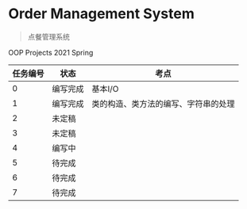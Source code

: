 # Order Management System

> 点餐管理系统

OOP Projects 2021 Spring

| 任务编号 | 状态     | 考点    |
| -------- | -------- | ------- |
| 0        | 编写完成 | 基本I/O |
| 1        | 编写完成 | 类的构造、类方法的编写、字符串的处理 |
| 2        | 未定稿   |         |
| 3        | 未定稿   |         |
| 4        | 编写中   |         |
| 5        | 待完成   |         |
| 6        | 待完成   |         |
| 7        | 待完成   |         |

